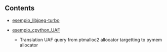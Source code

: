 
## Contents ##

 - [esempio_libjpeg-turbo](./esempio_libjpeg-turbo)

 - [esempio_cpython_UAF](./esempio_cpython_UAF)
    * Translation UAF query from ptmalloc2 allocator targetting to pymem allocator



